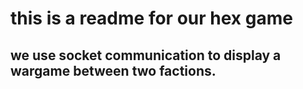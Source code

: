 # this is a readme for our hex game

## we use socket communication to display a wargame between two factions.
